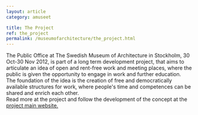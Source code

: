 ```yaml
---
layout: article
category: amuseet

title: The Project
ref: the_project
permalink: /museumofarchitecture/the_project.html
---
```


The Public Office at The Swedish Museum of Architecture in Stockholm, 30 Oct-30 Nov 2012, is part of a long term development project, that aims to articulate an idea of open and rent-free work and meeting places, where the public is given the opportunity to engage in work and further education.  
The foundation of the idea is the creation of free and democratically available structures for work, where people's time and competences can be shared and enrich each other.  
Read more at the project and follow the development of the concept at the [project main website.](http://thepublicoffice.se)